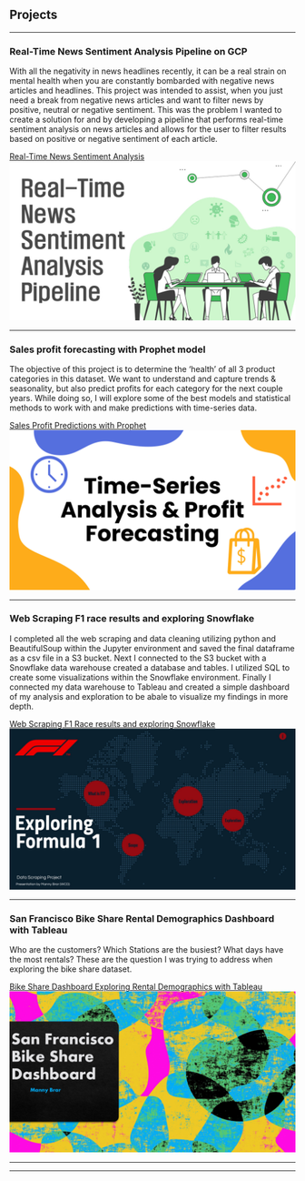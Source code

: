 ## Projects

---

### Real-Time News Sentiment Analysis Pipeline on GCP
With all the negativity in news headlines recently, it can be a real strain on mental health when you are constantly bombarded with negative news articles and headlines. This project was intended to assist, when you just need a break from negative news articles and want to filter news by positive, neutral or negative sentiment. This was the problem I wanted to create a solution for and by developing a pipeline that performs real-time sentiment analysis on news articles and allows for the user to filter results based on positive or negative sentiment of each article.

[Real-Time News Sentiment Analysis](Manny-Brar/Real-Time-News-Sentiment-Analysis-Pipeline-GCP)
<img src="images/bandicam 2021-01-26 17-25-43-560.jpg"/>

---

### Sales profit forecasting with Prophet model
The objective of this project is to determine the ‘health’ of all 3 product categories in this dataset. We want to understand and capture trends & seasonality, but also predict profits for each category for the next couple years. While doing so, I will explore some of the best models and statistical methods to work with and make predictions with time-series data.

[Sales Profit Predictions with Prophet](Manny-Brar/F1-WebScraping-SnowflakeDB)
<img src="images/bandicam 2021-02-06 15-59-19-940.jpg"/>

---

### Web Scraping F1 race results and exploring Snowflake
I completed all the web scraping and data cleaning utilizing python and BeautifulSoup within the Jupyter environment and saved the final dataframe as a csv file in a S3 bucket. Next I connected to the S3 bucket with a Snowflake data warehouse created a database and tables. I utilized SQL to create some visualizations within the Snowflake environment. Finally I connected my data warehouse to Tableau and created a simple dashboard of my analysis and exploration to be abale to visualize my findings in more depth.

[Web Scraping F1 Race results and exploring Snowflake](Manny-Brar/F1-WebScraping-SnowflakeDB)
<img src="images/bandicam 2021-02-06 13-41-58-874.jpg"/>

---

### San Francisco Bike Share Rental Demographics Dashboard with Tableau
Who are the customers? Which Stations are the busiest? What days have the most rentals?
These are the question I was trying to address when exploring the bike share dataset.

[Bike Share Dashboard Exploring Rental Demographics with Tableau](Manny-Brar/Dashboard-SanFran-Bikeshare-Rental-Demographics-Tableau)
<img src="images/bandicam 2021-02-06 16-05-27-005.jpg"/>


---




---

<!-- Remove above link if you don't want to attibute -->
